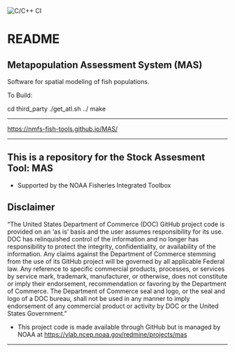 
![C/C++ CI](https://github.com/nmfs-fish-tools/MAS/workflows/C/C++%20CI/badge.svg)

# README

## Metapopulation Assessment System (MAS)

Software for spatial modeling of fish populations.

To Build:

cd third_party
./get_atl.sh
../
make

**************

https://nmfs-fish-tools.github.io/MAS/


**************

## This is a repository for the Stock Assesment Tool: MAS
- Supported by the NOAA Fisheries Integrated Toolbox


## Disclaimer

“The United States Department of Commerce (DOC) GitHub project code is provided on an ‘as is’ basis and the user assumes responsibility for its use. DOC has relinquished control of the information and no longer has responsibility to protect the integrity, confidentiality, or availability of the information. Any claims against the Department of Commerce stemming from the use of its GitHub project will be governed by all applicable Federal law. Any reference to specific commercial products, processes, or services by service mark, trademark, manufacturer, or otherwise, does not constitute or imply their endorsement, recommendation or favoring by the Department of Commerce. The Department of Commerce seal and logo, or the seal and logo of a DOC bureau, shall not be used in any manner to imply endorsement of any commercial product or activity by DOC or the United States Government.”

- This project code is made available through GitHub but is managed by NOAA at
 https://vlab.ncep.noaa.gov/redmine/projects/mas

***** *******
